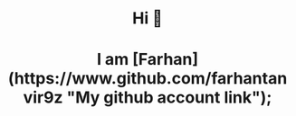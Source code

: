 <h1 style="text-align:center"> Hi 👋 </h1>
<h1 style="text-align:center">I am [Farhan] (https://www.github.com/farhantanvir9z "My github account link");</h1>
 

<!---
farhantanvir9z/farhantanvir9z is a ✨ special ✨ repository because its `README.md` (this file) appears on your GitHub profile.
You can click the Preview link to take a look at your changes.
--->
